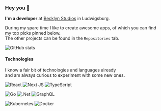 ### Hey you 👋

**I'm a developer** at [Becklyn Studios](https://www.becklyn.com/) in Ludwigsburg.

During my spare time I like to create awesome apps, of which you can find my top picks pinned below.  
The other projects can be found in the `Repositories` tab. 

![GitHub stats](https://github-readme-stats.vercel.app/api?username=oechsler&show_icons=true&count_private=true)&nbsp;

#### Technologies
I know a fair bit of technologies and languages already  
and am always curious to experiment with some new ones.

![React](https://img.shields.io/badge/react-%2320232a.svg?style=for-the-badge&logo=react&logoColor=%2361DAFB)
![Next JS](https://img.shields.io/badge/Next-black?style=for-the-badge&logo=next.js&logoColor=white)
![TypeScript](https://img.shields.io/badge/typescript-%23007ACC.svg?style=for-the-badge&logo=typescript&logoColor=white)

![Go](https://img.shields.io/badge/go-%2300ADD8.svg?style=for-the-badge&logo=go&logoColor=white)
![.Net](https://img.shields.io/badge/.NET-5C2D91?style=for-the-badge&logo=.net&logoColor=white)
![GraphQL](https://img.shields.io/badge/-GraphQL-E10098?style=for-the-badge&logo=graphql&logoColor=white)

![Kubernetes](https://img.shields.io/badge/kubernetes-%23326ce5.svg?style=for-the-badge&logo=kubernetes&logoColor=white)
![Docker](https://img.shields.io/badge/docker-%230db7ed.svg?style=for-the-badge&logo=docker&logoColor=white)
